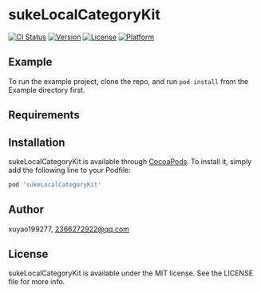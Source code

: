 # sukeLocalCategoryKit

[![CI Status](https://img.shields.io/travis/xuyao199277/sukeLocalCategoryKit.svg?style=flat)](https://travis-ci.org/xuyao199277/sukeLocalCategoryKit)
[![Version](https://img.shields.io/cocoapods/v/sukeLocalCategoryKit.svg?style=flat)](https://cocoapods.org/pods/sukeLocalCategoryKit)
[![License](https://img.shields.io/cocoapods/l/sukeLocalCategoryKit.svg?style=flat)](https://cocoapods.org/pods/sukeLocalCategoryKit)
[![Platform](https://img.shields.io/cocoapods/p/sukeLocalCategoryKit.svg?style=flat)](https://cocoapods.org/pods/sukeLocalCategoryKit)

## Example

To run the example project, clone the repo, and run `pod install` from the Example directory first.

## Requirements

## Installation

sukeLocalCategoryKit is available through [CocoaPods](https://cocoapods.org). To install
it, simply add the following line to your Podfile:

```ruby
pod 'sukeLocalCategoryKit'
```

## Author

xuyao199277, 2366272922@qq.com

## License

sukeLocalCategoryKit is available under the MIT license. See the LICENSE file for more info.
